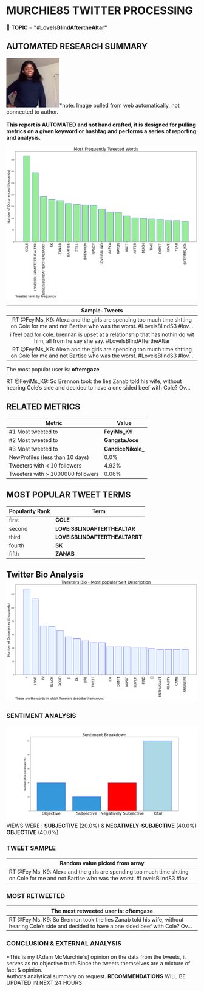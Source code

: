 # MURCHIE85 TWITTER PROCESSING 
&#x1F34E; **TOPIC = "#LoveIsBlindAftertheAltar"**

## AUTOMATED RESEARCH SUMMARY

![image](assets/2023-02-10hashtagImage.png)*note: Image pulled from web automatically, not connected to author.
<br></br>
<b> This report is AUTOMATED and not hand crafted, it is designed for pulling metrics on a given keyword or hashtag and performs a series of reporting and analysis.</b>



![image](assets/2023-02-10TWEETS.png)



|                **Sample-Tweets**        |
| :-------------: |
| RT @FeyiMs_K9: Alexa and the girls are spending too much time shtting on Cole for me and not Bartise who was the worst. #LoveisBlindS3 #lov… |
| i feel bad for cole. brennan is upset at a relationship that has nothin do wit him, all from he say she say. #LoveIsBlindAftertheAltar |
| RT @FeyiMs_K9: Alexa and the girls are spending too much time shtting on Cole for me and not Bartise who was the worst. #LoveisBlindS3 #lov… |

The most popular user is: **oftemgaze**
<div class="alert alert-block alert-danger"> RT @FeyiMs_K9: So Brennon took the lies Zanab told his wife, without hearing Cole’s side and decided to have a one sided beef with Cole? Ov…</div>

## RELATED METRICS<br>
| Metric | Value |
| ------------- | ------------- |
| #1 Most tweeted to  | **FeyiMs_K9** |
| #2 Most tweeted to  | **GangstaJoce** |
| #3 Most tweeted to  | **CandiceNikole_** |
| NewProfiles (less than 10 days) | 0.0%  |
| Tweeters with < 10 followers  | 4.92%|
| Tweeters with > 1000000 followers  | 0.06%  |



## MOST POPULAR TWEET TERMS 


| Popularity Rank  | Term |
| ------------- | ------------- |
| first  | **COLE**  |
| second  | **LOVEISBLINDAFTERTHEALTAR**  |
| third  | **LOVEISBLINDAFTERTHEALTARRT** |
| fourth  | **SK**  |
| fifth  | **ZANAB**  |


## Twitter Bio Analysis![image](assets/2023-02-10BIO.png)
### SENTIMENT ANALYSIS
![image](assets/2023-02-10sentiment.png)
VIEWS WERE : **SUBJECTIVE**  (20.0%) & **NEGATIVELY-SUBJECTIVE** (40.0%) **OBJECTIVE** (40.0%)

### TWEET SAMPLE 
| Random value picked from array |
| ------------- |
|RT @FeyiMs_K9: Alexa and the girls are spending too much time shtting on Cole for me and not Bartise who was the worst. #LoveisBlindS3 #lov… |

### MOST RETWEETED 

| The most retweeted user is: **oftemgaze**  |
| ------------- |
| RT @FeyiMs_K9: So Brennon took the lies Zanab told his wife, without hearing Cole’s side and decided to have a one sided beef with Cole? Ov… |

### CONCLUSION & EXTERNAL ANALYSIS

*This is my [Adam McMurchie`s] opinion on the data from the tweets, it serves as no objective truth.Since the tweets themselves are a mixture of fact & opinion.<br>
Authors analytical summary on request.
**RECOMMENDATIONS** WILL BE UPDATED IN NEXT  24 HOURS <br>
